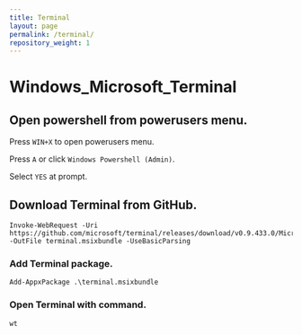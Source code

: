 ```yaml
---
title: Terminal
layout: page
permalink: /terminal/
repository_weight: 1
---
```


# Windows_Microsoft_Terminal

## Open powershell from powerusers menu.

Press `WIN+X` to open powerusers menu.

Press `A` or click `Windows Powershell (Admin)`.

Select `YES` at prompt.

## Download Terminal from GitHub.

```
Invoke-WebRequest -Uri https://github.com/microsoft/terminal/releases/download/v0.9.433.0/Microsoft.WindowsTerminal_0.9.433.0_8wekyb3d8bbwe.msixbundle -OutFile terminal.msixbundle -UseBasicParsing
```

### Add Terminal package.

```
Add-AppxPackage .\terminal.msixbundle
```

### Open Terminal with command.

```
wt
```
